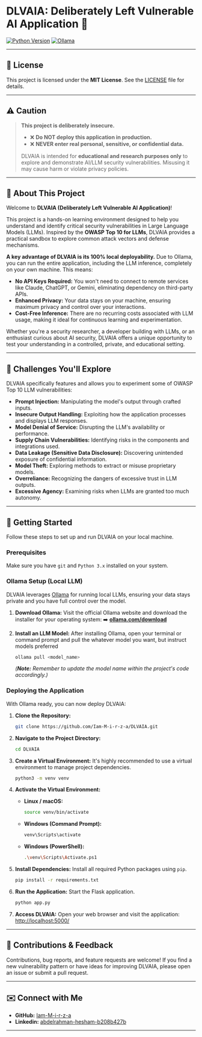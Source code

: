 # DLVAIA: Deliberately Left Vulnerable AI Application 🧪

[![Python Version](https://img.shields.io/badge/Python-3.x-blue?style=for-the-badge&logo=python)](https://www.python.org/)
[![Ollama](https://img.shields.io/badge/Ollama-Local%20LLM-black?style=for-the-badge&logo=ollama)](https://ollama.com/)

---

## 📜 License

This project is licensed under the **MIT License**. See the [LICENSE](https://github.com/Iam-M-i-r-z-a/DLVAIA/blob/main/LICENSE) file for details.

---
## ⚠️ Caution

> **This project is deliberately insecure.**
>
> - ❌ **Do NOT deploy this application in production.**
> - ❌ **NEVER enter real personal, sensitive, or confidential data.**
>
> DLVAIA is intended for **educational and research purposes only** to explore and demonstrate AI/LLM security vulnerabilities. Misusing it may cause harm or violate privacy policies.



---

## 🌟 About This Project

Welcome to **DLVAIA (Deliberately Left Vulnerable AI Application)**!

This project is a hands-on learning environment designed to help you understand and identify critical security vulnerabilities in Large Language Models (LLMs). Inspired by the **OWASP Top 10 for LLMs**, DLVAIA provides a practical sandbox to explore common attack vectors and defense mechanisms.

**A key advantage of DLVAIA is its 100% local deployability.** Due to Ollama, you can run the entire application, including the LLM inference, completely on your own machine. This means:
* **No API Keys Required:** You won't need to connect to remote services like Claude, ChatGPT, or Gemini, eliminating dependency on third-party APIs.
* **Enhanced Privacy:** Your data stays on your machine, ensuring maximum privacy and control over your interactions.
* **Cost-Free Inference:** There are no recurring costs associated with LLM usage, making it ideal for continuous learning and experimentation.

Whether you're a security researcher, a developer building with LLMs, or an enthusiast curious about AI security, DLVAIA offers a unique opportunity to test your understanding in a controlled, private, and educational setting.

---



## 🎯 Challenges You'll Explore

DLVAIA specifically features and allows you to experiment some of OWASP Top 10 LLM vulnerabilities:

* **Prompt Injection:** Manipulating the model's output through crafted inputs.
* **Insecure Output Handling:** Exploiting how the application processes and displays LLM responses.
* **Model Denial of Service:** Disrupting the LLM's availability or performance.
* **Supply Chain Vulnerabilities:** Identifying risks in the components and integrations used.
* **Data Leakage (Sensitive Data Disclosure):** Discovering unintended exposure of confidential information.
* **Model Theft:** Exploring methods to extract or misuse proprietary models.
* **Overreliance:** Recognizing the dangers of excessive trust in LLM outputs.
* **Excessive Agency:** Examining risks when LLMs are granted too much autonomy.

---

## 🚀 Getting Started

Follow these steps to set up and run DLVAIA on your local machine.

### Prerequisites

Make sure you have `git` and `Python 3.x` installed on your system.

### Ollama Setup (Local LLM)

DLVAIA leverages [Ollama](https://ollama.com/) for running local LLMs, ensuring your data stays private and you have full control over the model.

1.  **Download Ollama:**
    Visit the official Ollama website and download the installer for your operating system:
    ➡️ [**ollama.com/download**](https://ollama.com/download)

2.  **Install an LLM Model:**
    After installing Ollama, open your terminal or command prompt and pull the whatever model you want, but instruct models preferred
    ```bash
    ollama pull <model_name>
    ```
    *(**Note:** Remember to update the model name within the project's code accordingly.)*

### Deploying the Application

With Ollama ready, you can now deploy DLVAIA:

1.  **Clone the Repository:**
    ```bash
    git clone https://github.com/Iam-M-i-r-z-a/DLVAIA.git
    ```

2.  **Navigate to the Project Directory:**
    ```bash
    cd DLVAIA
    ```

3.  **Create a Virtual Environment:**
    It's highly recommended to use a virtual environment to manage project dependencies.
    ```bash
    python3 -m venv venv
    ```

4.  **Activate the Virtual Environment:**
    * **Linux / macOS:**
        ```bash
        source venv/bin/activate
        ```
    * **Windows (Command Prompt):**
        ```bash
        venv\Scripts\activate
        ```
    * **Windows (PowerShell):**
        ```bash
        .\venv\Scripts\Activate.ps1
        ```

5.  **Install Dependencies:**
    Install all required Python packages using `pip`.
    ```bash
    pip install -r requirements.txt
    ```

6.  **Run the Application:**
    Start the Flask application.
    ```bash
    python app.py
    ```

7.  **Access DLVAIA:**
    Open your web browser and visit the application:
    [http://localhost:5000/](http://localhost:5000/)

---

## 🤝 Contributions & Feedback

Contributions, bug reports, and feature requests are welcome! If you find a new vulnerability pattern or have ideas for improving DLVAIA, please open an issue or submit a pull request.

---

## ✉️ Connect with Me

* **GitHub:** [Iam-M-i-r-z-a](https://github.com/Iam-M-i-r-z-a)
* **Linkedin:** [abdelrahman-hesham-b208b427b](https://www.linkedin.com/in/abdelrahman-hesham-b208b427b/)

---
